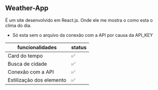 ## Weather-App

É um site desenvolvido em React.js. Onde ele me mostra 
o como esta o clima do dia.

- Só esta sem o arquivo da conexão com a API por causa da API_KEY

| funcionalidades | status              |
|-----------------| -------             |
| Card do tempo  | :white_check_mark:  |
| Busca de cidade| :white_check_mark:  |
| Conexão com a API | :white_check_mark:  |                                   
| Estilização dos elemento|:white_check_mark:|

